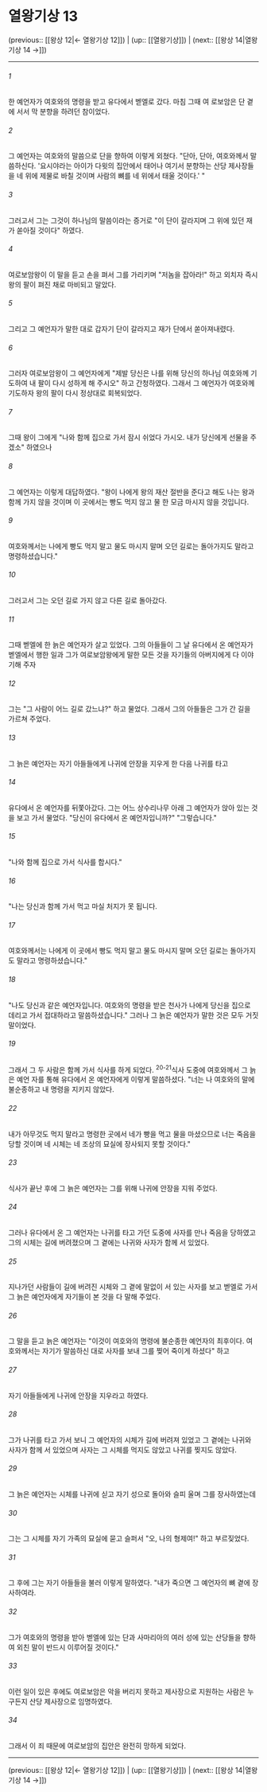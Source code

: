 # 열왕기상 13

(previous:: [[왕상 12|← 열왕기상 12]]) | (up:: [[열왕기상]]) | (next:: [[왕상 14|열왕기상 14 →]])

***




###### 1 

한 예언자가 여호와의 명령을 받고 유다에서 벧엘로 갔다. 마침 그때 여 로보암은 단 곁에 서서 막 분향을 하려던 참이었다. 



###### 2 

그 예언자는 여호와의 말씀으로 단을 향하여 이렇게 외쳤다. "단아, 단아, 여호와께서 말씀하신다. '요시야라는 아이가 다윗의 집안에서 태어나 여기서 분향하는 산당 제사장들을 네 위에 제물로 바칠 것이며 사람의 뼈를 네 위에서 태울 것이다.' " 



###### 3 

그러고서 그는 그것이 하나님의 말씀이라는 증거로 "이 단이 갈라지며 그 위에 있던 재가 쏟아질 것이다" 하였다. 



###### 4 

여로보암왕이 이 말을 듣고 손을 펴서 그를 가리키며 "저놈을 잡아라!" 하고 외치자 즉시 왕의 팔이 펴진 채로 마비되고 말았다. 



###### 5 

그리고 그 예언자가 말한 대로 갑자기 단이 갈라지고 재가 단에서 쏟아져내렸다. 



###### 6 

그러자 여로보암왕이 그 예언자에게 "제발 당신은 나를 위해 당신의 하나님 여호와께 기도하여 내 팔이 다시 성하게 해 주시오" 하고 간청하였다. 그래서 그 예언자가 여호와께 기도하자 왕의 팔이 다시 정상대로 회복되었다. 



###### 7 

그때 왕이 그에게 "나와 함께 집으로 가서 잠시 쉬었다 가시오. 내가 당신에게 선물을 주겠소" 하였으나 



###### 8 

그 예언자는 이렇게 대답하였다. "왕이 나에게 왕의 재산 절반을 준다고 해도 나는 왕과 함께 가지 않을 것이며 이 곳에서는 빵도 먹지 않고 물 한 모금 마시지 않을 것입니다. 



###### 9 

여호와께서는 나에게 빵도 먹지 말고 물도 마시지 말며 오던 길로는 돌아가지도 말라고 명령하셨습니다." 



###### 10 

그러고서 그는 오던 길로 가지 않고 다른 길로 돌아갔다. 



###### 11 

그때 벧엘에 한 늙은 예언자가 살고 있었다. 그의 아들들이 그 날 유다에서 온 예언자가 벧엘에서 행한 일과 그가 여로보암왕에게 말한 모든 것을 자기들의 아버지에게 다 이야기해 주자 



###### 12 

그는 "그 사람이 어느 길로 갔느냐?" 하고 물었다. 그래서 그의 아들들은 그가 간 길을 가르쳐 주었다. 



###### 13 

그 늙은 예언자는 자기 아들들에게 나귀에 안장을 지우게 한 다음 나귀를 타고 



###### 14 

유다에서 온 예언자를 뒤쫓아갔다. 그는 어느 상수리나무 아래 그 예언자가 앉아 있는 것을 보고 가서 물었다. "당신이 유다에서 온 예언자입니까?" "그렇습니다." 



###### 15 

"나와 함께 집으로 가서 식사를 합시다." 



###### 16 

"나는 당신과 함께 가서 먹고 마실 처지가 못 됩니다. 



###### 17 

여호와께서는 나에게 이 곳에서 빵도 먹지 말고 물도 마시지 말며 오던 길로는 돌아가지도 말라고 명령하셨습니다." 



###### 18 

"나도 당신과 같은 예언자입니다. 여호와의 명령을 받은 천사가 나에게 당신을 집으로 데리고 가서 접대하라고 말씀하셨습니다." 그러나 그 늙은 예언자가 말한 것은 모두 거짓말이었다. 



###### 19 

그래서 그 두 사람은 함께 가서 식사를 하게 되었다. <sup class="versenum">20-21</sup>식사 도중에 여호와께서 그 늙은 예언 자를 통해 유다에서 온 예언자에게 이렇게 말씀하셨다. "너는 나 여호와의 말에 불순종하고 내 명령을 지키지 않았다. 



###### 22 

내가 아무것도 먹지 말라고 명령한 곳에서 네가 빵을 먹고 물을 마셨으므로 너는 죽음을 당할 것이며 네 시체는 네 조상의 묘실에 장사되지 못할 것이다." 



###### 23 

식사가 끝난 후에 그 늙은 예언자는 그를 위해 나귀에 안장을 지워 주었다. 



###### 24 

그러나 유다에서 온 그 예언자는 나귀를 타고 가던 도중에 사자를 만나 죽음을 당하였고 그의 시체는 길에 버려졌으며 그 곁에는 나귀와 사자가 함께 서 있었다. 



###### 25 

지나가던 사람들이 길에 버려진 시체와 그 곁에 말없이 서 있는 사자를 보고 벧엘로 가서 그 늙은 예언자에게 자기들이 본 것을 다 말해 주었다. 



###### 26 

그 말을 듣고 늙은 예언자는 "이것이 여호와의 명령에 불순종한 예언자의 최후이다. 여호와께서는 자기가 말씀하신 대로 사자를 보내 그를 찢어 죽이게 하셨다" 하고 



###### 27 

자기 아들들에게 나귀에 안장을 지우라고 하였다. 



###### 28 

그가 나귀를 타고 가서 보니 그 예언자의 시체가 길에 버려져 있었고 그 곁에는 나귀와 사자가 함께 서 있었으며 사자는 그 시체를 먹지도 않았고 나귀를 찢지도 않았다. 



###### 29 

그 늙은 예언자는 시체를 나귀에 싣고 자기 성으로 돌아와 슬피 울며 그를 장사하였는데 



###### 30 

그는 그 시체를 자기 가족의 묘실에 묻고 슬퍼서 "오, 나의 형제여!" 하고 부르짖었다. 



###### 31 

그 후에 그는 자기 아들들을 불러 이렇게 말하였다. "내가 죽으면 그 예언자의 뼈 곁에 장사하여라. 



###### 32 

그가 여호와의 명령을 받아 벧엘에 있는 단과 사마리아의 여러 성에 있는 산당들을 향하여 외친 말이 반드시 이루어질 것이다." 



###### 33 

이런 일이 있은 후에도 여로보암은 악을 버리지 못하고 제사장으로 지원하는 사람은 누구든지 산당 제사장으로 임명하였다. 



###### 34 

그래서 이 죄 때문에 여로보암의 집안은 완전히 망하게 되었다.

***

(previous:: [[왕상 12|← 열왕기상 12]]) | (up:: [[열왕기상]]) | (next:: [[왕상 14|열왕기상 14 →]])
